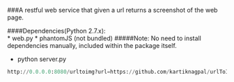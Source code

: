 ###A restful web service that given a url returns a screenshot of the web page.

####Dependencies(Python 2.7.x):<br/>
    * web.py
    * phantomJS (not bundled)
#####Note: No need to install dependencies manually, included within the package itself.

+ python server.py

```python
http://0.0.0.0:8080/urltoimg?url=https://github.com/kartiknagpal/urlToImage
```